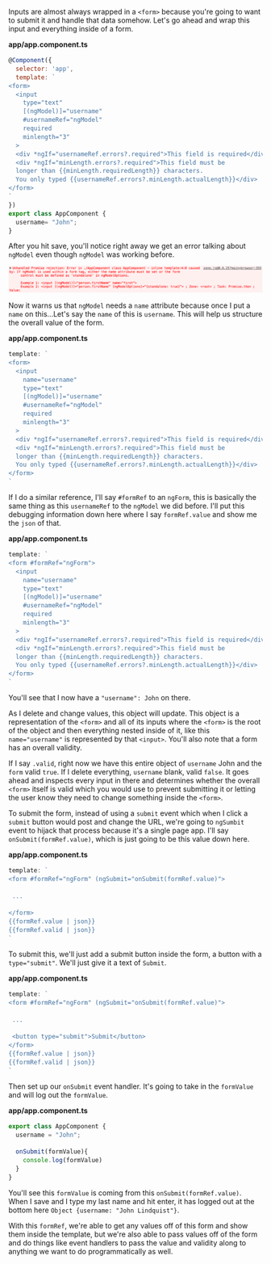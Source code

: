 Inputs are almost always wrapped in a `<form>` because you're going to want to submit it and handle that data somehow. Let's go ahead and wrap this input and everything inside of a form.

**app/app.component.ts**
``` javascript
@Component({
  selector: 'app',
  template: `
<form>
  <input
    type="text"
    [(ngModel)]="username"
    #usernameRef="ngModel"
    required
    minlength="3"
  >
  <div *ngIf="usernameRef.errors?.required">This field is required</div>
  <div *ngIf="minLength.errors?.required">This field must be 
  longer than {{minLength.requiredLength}} characters. 
  You only typed {{usernameRef.errors?.minLength.actualLength}}</div>
</form>
`
})
export class AppComponent {
  username= "John";
}
```
After you hit save, you'll notice right away we get an error talking about `ngModel` even though `ngModel` was working before. 

![Name Attribute Error](../images/angular-2-create-and-submit-an-angular-2-form-using-ngform-name-attribute-error.png)

Now it warns us that `ngModel` needs a `name` attribute because once I put a `name` on this...Let's say the `name` of this is `username`. This will help us structure the overall value of the form.

**app/app.component.ts**
``` javascript
template: `
<form>
  <input
    name="username"
    type="text"
    [(ngModel)]="username"
    #usernameRef="ngModel"
    required
    minlength="3"
  >
  <div *ngIf="usernameRef.errors?.required">This field is required</div>
  <div *ngIf="minLength.errors?.required">This field must be 
  longer than {{minLength.requiredLength}} characters. 
  You only typed {{usernameRef.errors?.minLength.actualLength}}</div>
</form>
`
```
If I do a similar reference, I'll say `#formRef` to an `ngForm`, this is basically the same thing as this `usernameRef` to the `ngModel` we did before. I'll put this debugging information down here where I say `formRef.value` and show me the `json` of that. 

**app/app.component.ts**
``` javascript
template: `
<form #formRef="ngForm">
  <input
    name="username"
    type="text"
    [(ngModel)]="username"
    #usernameRef="ngModel"
    required
    minlength="3"
  >
  <div *ngIf="usernameRef.errors?.required">This field is required</div>
  <div *ngIf="minLength.errors?.required">This field must be 
  longer than {{minLength.requiredLength}} characters. 
  You only typed {{usernameRef.errors?.minLength.actualLength}}</div>
</form>
`
```
You'll see that I now have a `"username": John` on there.

As I delete and change values, this object will update. This object is a representation of the `<form>` and all of its inputs where the `<form>` is the root of the object and then everything nested inside of it, like this `name="username"` is represented by that `<input>`. You'll also note that a form has an overall validity.

If I say `.valid`, right now we have this entire object of `username` John and the `form` valid `true`. If I delete everything, `username` blank, valid `false`. It goes ahead and inspects every input in there and determines whether the overall `<form>` itself is valid which you would use to prevent submitting it or letting the user know they need to change something inside the `<form>`.

To submit the form, instead of using a `submit` event which when I click a `submit` button would post and change the URL, we're going to `ngSumbit` event to hijack that process because it's a single page app. I'll say `onSubmit(formRef.value)`, which is just going to be this value down here.

**app/app.component.ts**
``` javascript
template: `
<form #formRef="ngForm" (ngSubmit="onSubmit(formRef.value)">
 
 ...

</form>
{{formRef.value | json}}
{{formRef.valid | json}}
`
```
To submit this, we'll just add a submit button inside the form, a button with a `type="submit"`. We'll just give it a text of `Submit`.

**app/app.component.ts**
``` javascript
template: `
<form #formRef="ngForm" (ngSubmit="onSubmit(formRef.value)">
 
 ...

 <button type="submit">Submit</button>
</form>
{{formRef.value | json}}
{{formRef.valid | json}}
`
```
Then set up our `onSubmit` event handler. It's going to take in the `formValue` and will log out the `formValue`. 

**app/app.component.ts**
``` javascript
export class AppComponent {
  username = "John";

  onSubmit(formValue){
    console.log(formValue)
  }
}
```
You'll see this `formValue` is coming from this `onSubmit(formRef.value)`. When I save and I type my last name and hit enter, it has logged out at the bottom here `Object {username: "John Lindquist"}`.

With this `formRef`, we're able to get any values off of this form and show them inside the template, but we're also able to pass values off of the form and do things like event handlers to pass the value and validity along to anything we want to do programmatically as well.

